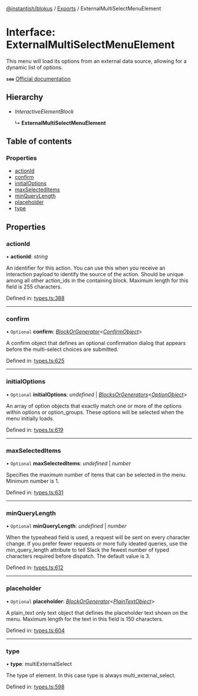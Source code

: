 [@instantish/blokus](../README.md) / [Exports](../modules.md) / ExternalMultiSelectMenuElement

# Interface: ExternalMultiSelectMenuElement

This menu will load its options from an external data source, allowing for
a dynamic list of options.

**`see`** [Official documentation](https://api.slack.com/reference/block-kit/block-elements#external_multi_select)

## Hierarchy

* *InteractiveElementBlock*

  ↳ **ExternalMultiSelectMenuElement**

## Table of contents

### Properties

- [actionId](externalmultiselectmenuelement.md#actionid)
- [confirm](externalmultiselectmenuelement.md#confirm)
- [initialOptions](externalmultiselectmenuelement.md#initialoptions)
- [maxSelectedItems](externalmultiselectmenuelement.md#maxselecteditems)
- [minQueryLength](externalmultiselectmenuelement.md#minquerylength)
- [placeholder](externalmultiselectmenuelement.md#placeholder)
- [type](externalmultiselectmenuelement.md#type)

## Properties

### actionId

• **actionId**: *string*

An identifier for this action. You can use this when you receive an
interaction payload to identify the source of the action. Should be unique
among all other action_ids in the containing block. Maximum length for
this field is 255 characters.

Defined in: [types.ts:388](https://github.com/instantish/blokus/blob/f10405c/src/types.ts#L388)

___

### confirm

• `Optional` **confirm**: [*BlockOrGenerator*](../modules.md#blockorgenerator)<[*ConfirmObject*](confirmobject.md)\>

A confirm object that defines an optional confirmation dialog that appears
before the multi-select choices are submitted.

Defined in: [types.ts:625](https://github.com/instantish/blokus/blob/f10405c/src/types.ts#L625)

___

### initialOptions

• `Optional` **initialOptions**: *undefined* \| [*BlocksOrGenerators*](../modules.md#blocksorgenerators)<[*OptionObject*](optionobject.md)\>

An array of option objects that exactly match one or more of the options
within options or option_groups. These options will be selected when the
menu initially loads.

Defined in: [types.ts:619](https://github.com/instantish/blokus/blob/f10405c/src/types.ts#L619)

___

### maxSelectedItems

• `Optional` **maxSelectedItems**: *undefined* \| *number*

Specifies the maximum number of items that can be selected in the menu.
Minimum number is 1.

Defined in: [types.ts:631](https://github.com/instantish/blokus/blob/f10405c/src/types.ts#L631)

___

### minQueryLength

• `Optional` **minQueryLength**: *undefined* \| *number*

When the typeahead field is used, a request will be sent on every character
change. If you prefer fewer requests or more fully ideated queries, use the
min_query_length attribute to tell Slack the fewest number of typed
characters required before dispatch. The default value is 3.

Defined in: [types.ts:612](https://github.com/instantish/blokus/blob/f10405c/src/types.ts#L612)

___

### placeholder

• `Optional` **placeholder**: [*BlockOrGenerator*](../modules.md#blockorgenerator)<[*PlainTextObject*](plaintextobject.md)\>

A plain_text only text object that defines the placeholder text shown on
the menu. Maximum length for the text in this field is 150 characters.

Defined in: [types.ts:604](https://github.com/instantish/blokus/blob/f10405c/src/types.ts#L604)

___

### type

• **type**: multiExternalSelect

The type of element. In this case type is always multi_external_select.

Defined in: [types.ts:598](https://github.com/instantish/blokus/blob/f10405c/src/types.ts#L598)
